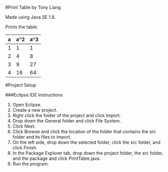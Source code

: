 #Print Table by Tony Liang

Made using Java SE 1.8.

Prints the table:

| a | a^2 | a^3 |
| :--- | :--- | :--- |
| 1 | 1 | 1 |
| 2 | 4 | 8 |
| 3 | 9 | 27 |
| 4 | 16 | 64 |

#Project Setup

###Eclipse IDE Instructions
1. Open Eclipse.
2. Create a new project.
3. Right click the folder of the project and click Import.
4. Drop down the General folder and click File System.
5. Click Next.
6. Click Browse and click the location of the folder that contains the src folder and its files to import.
7. On the left side, drop down the selected folder, click the src folder, and click Finish.
8. In the Package Explorer tab, drop down the project folder, the src folder, and the package and click PrintTable.java.
9. Run the program.